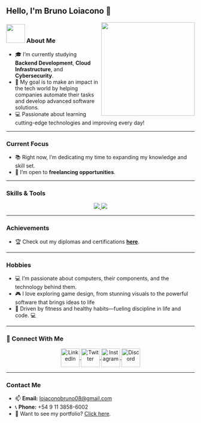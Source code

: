 ## Hello, I'm Bruno Loiacono 👋

<picture> <img align="right" src="https://github.com/7oSkaaa/7oSkaaa/blob/main/Images/Right_Side.gif?raw=true" width="250px"></picture>

### <picture><img src = "https://github.com/7oSkaaa/7oSkaaa/blob/main/Images/about_me.gif?raw=true" width = 50px></picture> About Me  
- 🎓 I’m currently studying **Backend Development**, **Cloud Infrastructure**, and **Cybersecurity**.  
- 🌟 My goal is to make an impact in the tech world by helping companies automate their tasks and develop advanced software solutions.  
- 💻 Passionate about learning cutting-edge technologies and improving every day!  

---

### Current Focus  
- 📚 Right now, I’m dedicating my time to expanding my knowledge and skill set.  
- 🤝 I’m open to **freelancing opportunities**.  

---

### Skills & Tools  
<p align="center">
  <a href="https://skillicons.dev">
    <img src="https://skillicons.dev/icons?i=python,java,js,html,css,react,nodejs,mysql,mongodb,postgres&perline=5" />
    <img src="https://skillicons.dev/icons?i=git,github,vscode,linux,postman,discord&perline=6" />

  </a>
</p>

---

### Achievements  
- 🏆 Check out my diplomas and certifications [**here**](https://github.com/LoiaconoBruno/LoiaconoBruno/tree/main/curso). 

---

### Hobbies  
- 💻 I’m passionate about computers, their components, and the technology behind them.
- 🎮 I love exploring game design, from stunning visuals to the powerful software that brings ideas to life
- 💪 Driven by fitness and healthy habits—fueling discipline in life and code. 💻

---

### 🤝 Connect With Me  
<p align="center">
  <a href="https://www.linkedin.com/in/BrunoLoiacono/" target="_blank">
    <img align="center" src="https://user-images.githubusercontent.com/88904952/234979284-68c11d7f-1acc-4f0c-ac78-044e1037d7b0.png" alt="LinkedIn" height="50" width="50" />
  </a>
  <a href="https://twitter.com/LoiaconoBruno08" target="_blank">
    <img align="center" src="https://user-images.githubusercontent.com/88904952/234980676-61bfb021-ecc8-48f7-88e6-34c1b06c4a58.png" alt="Twitter" height="50" width="50" />
  </a> 
  <a href="https://www.instagram.com/brunoloiacono__/" target="_blank">
    <img align="center" src="https://user-images.githubusercontent.com/88904952/234981169-2dd1e58f-4b7e-468c-8213-034ba62156c3.png" alt="Instagram" height="50" width="50" />
  </a>
  <a href="https://discord.gg/P7rMTjfnmM" target="_blank">
    <img align="center" src="https://user-images.githubusercontent.com/88904952/234982627-019fd336-6248-453c-9b05-97c13fd1d207.png" alt="Discord" height="50" width="50" />
  </a>
</p>

---

### Contact Me  
- 📫 **Email:** loiaconobruno08@gmail.com  
- 📞 **Phone:** +54 9 11 3858-6002  
- 📄 Want to see my portfolio? [Click here](https://github.com/LoiaconoBruno/LoiaconoBruno/blob/main/Portafolio.docx).  

  
